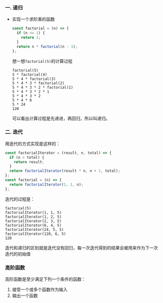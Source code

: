 ### 一. 递归

- 实现一个求阶乘的函数
  ```javascript
  const factorial = (n) => {
    if (n <= 1) {
      return 1;
    }
    return n * factorial(n - 1);
  };
  ```
  想一想`factorial(5)`的计算过程
  ```
  factorial(5)
  5 * factorial(4)
  5 * 4 * factorial(3)
  5 * 4 * 3 * factorial(2)
  5 * 4 * 3 * 2 * factorial(1)
  5 * 4 * 3 * 2 * 1
  5 * 4 * 3 * 2
  5 * 4 * 6
  5 * 24
  120
  ```
  可以看出计算过程是先递进，再回归，所以叫递归。

### 二. 迭代

用迭代的方式实现是这样的：

```javascript
const factorialIterator = (result, n, total) => {
  if (n > total) {
    return result;
  }
  return factorialIterator(result * n, n + 1, total);
};
const factorial = (n) => {
  return factorialIterator(1, 1, n);
};
```

迭代的过程是：

```
factorial(5)
factorialIterator(1, 1, 5)
factorialIterator(1, 2, 5)
factorialIterator(2, 3, 5)
factorialIterator(6, 4, 5)
factorialIterator(24, 5, 5)
factorialIterator(120, 6, 5)
120
```

迭代和递归的区别就是迭代没有回归，每一次迭代得到的结果会被用来作为下一次迭代的初始值

### 高阶函数

高阶函数是至少满足下列一个条件的函数：

1. 接受一个或多个函数作为输入
2. 输出一个函数
